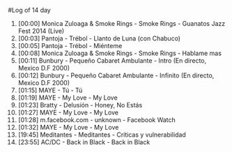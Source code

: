 #Log of 14 day

1. [00:00] Monica Zuloaga & Smoke Rings - Smoke Rings - Guanatos Jazz Fest 2014 (Live)
1. [00:03] Pantoja - Trébol - Llanto de Luna (con Chabuco)
1. [00:05] Pantoja - Trébol - Miénteme
1. [00:08] Monica Zuloaga & Smoke Rings - Smoke Rings - Hablame mas
1. [00:11] Bunbury - Pequeño Cabaret Ambulante - Intro (En directo, Mexico D.F 2000)
1. [00:12] Bunbury - Pequeño Cabaret Ambulante - Infinito (En directo, Mexico D.F 2000)
1. [01:15] MAYE - Tú - Tú
1. [01:19] MAYE - My Love - My Love
1. [01:23] Bratty - Delusión - Honey, No Estás
1. [01:27] MAYE - My Love - My Love
1. [01:28] m.facebook.com - unknown - Facebook Watch
1. [01:32] MAYE - My Love - My Love
1. [19:45] Meditantes - Meditantes - Críticas y vulnerabilidad
1. [23:55] AC/DC - Back in Black - Back in Black
